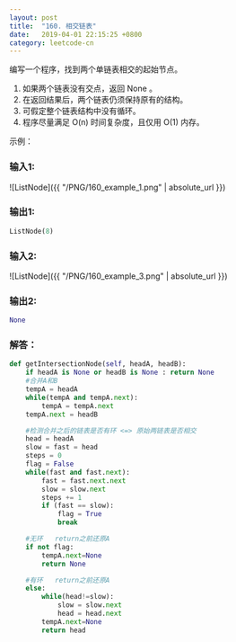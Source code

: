 ```yaml
---
layout: post
title:  "160. 相交链表"
date:   2019-04-01 22:15:25 +0800
category: leetcode-cn
---
```



编写一个程序，找到两个单链表相交的起始节点。
1. 如果两个链表没有交点，返回 None 。  
2. 在返回结果后，两个链表仍须保持原有的结构。  
3. 可假定整个链表结构中没有循环。  
4. 程序尽量满足 O(n) 时间复杂度，且仅用 O(1) 内存。  

示例：  

### 输入1:   
![ListNode]({{ "/PNG/160_example_1.png" | absolute_url }})

### 输出1:  
```python
ListNode(8)
```

### 输入2:   
![ListNode]({{ "/PNG/160_example_3.png" | absolute_url }})

### 输出2:  
```python
None
```

### 解答：  

```python
def getIntersectionNode(self, headA, headB):
    if headA is None or headB is None : return None
    #合并A和B
    tempA = headA
    while(tempA and tempA.next): 
        tempA = tempA.next
    tempA.next = headB

    #检测合并之后的链表是否有环 <=> 原始两链表是否相交
    head = headA
    slow = fast = head
    steps = 0
    flag = False
    while(fast and fast.next):
        fast = fast.next.next
        slow = slow.next
        steps += 1
        if (fast == slow):
            flag = True
            break

    #无环   return之前还原A
    if not flag:
        tempA.next=None
        return None

    #有环   return之前还原A
    else:
        while(head!=slow):
            slow = slow.next
            head = head.next
        tempA.next=None
        return head
```
